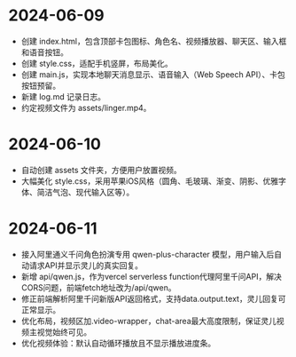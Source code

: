 # 2024-06-09

- 创建 index.html，包含顶部卡包图标、角色名、视频播放器、聊天区、输入框和语音按钮。
- 创建 style.css，适配手机竖屏，布局美化。
- 创建 main.js，实现本地聊天消息显示、语音输入（Web Speech API）、卡包按钮预留。
- 新建 log.md 记录日志。
- 约定视频文件为 assets/linger.mp4。

# 2024-06-10

- 自动创建 assets 文件夹，方便用户放置视频。
- 大幅美化 style.css，采用苹果iOS风格（圆角、毛玻璃、渐变、阴影、优雅字体、简洁气泡、现代输入区等）。

# 2024-06-11

- 接入阿里通义千问角色扮演专用 qwen-plus-character 模型，用户输入后自动请求API并显示灵儿的真实回复。
- 新增 api/qwen.js，作为vercel serverless function代理阿里千问API，解决CORS问题，前端fetch地址改为/api/qwen。
- 修正前端解析阿里千问新版API返回格式，支持data.output.text，灵儿回复可正常显示。
- 优化布局，视频区加.video-wrapper，chat-area最大高度限制，保证灵儿视频主视觉始终可见。
- 优化视频体验：默认自动循环播放且不显示播放进度条。 